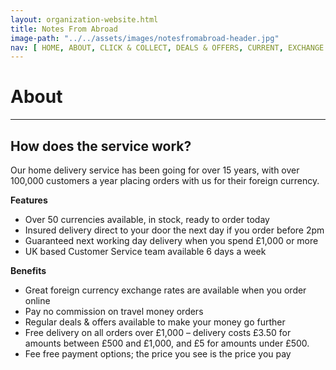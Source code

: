 ```yaml
---
layout: organization-website.html
title: Notes From Abroad
image-path: "../../assets/images/notesfromabroad-header.jpg"
nav: [ HOME, ABOUT, CLICK & COLLECT, DEALS & OFFERS, CURRENT, EXCHANGE RATES ]
---
```

# About
***

## How does the service work?

Our home delivery service has been going for over 15 years, with over 100,000 customers a year placing orders with us for their foreign currency.

**Features**

*   Over 50 currencies available, in stock, ready to order today
*   Insured delivery direct to your door the next day if you order before 2pm
*   Guaranteed next working day delivery when you spend £1,000 or more
*   UK based Customer Service team available 6 days a week

**Benefits**

*   Great foreign currency exchange rates are available when you order online
*   Pay no commission on travel money orders
*   Regular deals & offers available to make your money go further
*   Free delivery on all orders over £1,000 – delivery costs £3.50 for amounts between £500 and £1,000, and £5 for amounts under £500.
*   Fee free payment options; the price you see is the price you pay
